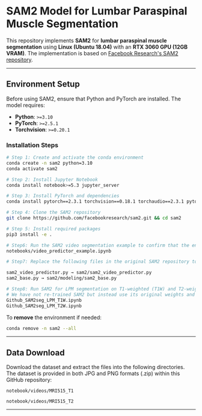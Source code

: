 # **SAM2 Model for Lumbar Paraspinal Muscle Segmentation**

This repository implements **SAM2** for **lumbar paraspinal muscle segmentation** using **Linux (Ubuntu 18.04)** with an **RTX 3060 GPU (12GB VRAM)**. The implementation is based on [Facebook Research's SAM2 repository](https://github.com/facebookresearch/sam2).

---

## **Environment Setup**

Before using SAM2, ensure that Python and PyTorch are installed. The model requires:

- **Python**: `>=3.10`
- **PyTorch**: `>=2.5.1`
- **Torchvision**: `>=0.20.1`

### **Installation Steps**
```bash
# Step 1: Create and activate the conda environment
conda create -n sam2 python=3.10
conda activate sam2

# Step 2: Install Jupyter Notebook
conda install notebook>=5.3 jupyter_server

# Step 3: Install PyTorch and dependencies
conda install pytorch==2.3.1 torchvision==0.18.1 torchaudio==2.3.1 pytorch-cuda=11.8 -c pytorch -c nvidia

# Step 4: Clone the SAM2 repository
git clone https://github.com/facebookresearch/sam2.git && cd sam2

# Step 5: Install required packages
pip3 install -e .

# Step6: Run the SAM2 video segmentation example to confirm that the environment and file structure are correctly set up:
notebooks/video_predictor_example.ipynb

# Step7: Replace the following files in the original SAM2 repository to output iou_score:

sam2_video_predictor.py → sam2/sam2_video_predictor.py
sam2_base.py → sam2/modeling/sam2_base.py  

# Step8: Run SAM2 for LPM segmentation on T1-weighted (T1W) and T2-weighted (T2W) MRI images in a training-free manner.
# We have not re-trained SAM2 but instead use its original weights and implementation code with our LPM dataset.
Github_SAM2seg_LPM_T1W.ipynb
Github_SAM2seg_LPM_T2W.ipynb

```

To **remove** the environment if needed:
```bash
conda remove -n sam2 --all
```

---

## **Data Download**
Download the dataset and extract the files into the following directories. The dataset is provided in both JPG and PNG formats (.zip) within this GitHub repository:

```
notebook/videos/MRI515_T1

notebook/videos/MRI515_T2
```

---
